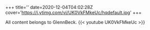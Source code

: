 +++
title=''
date=2020-12-04T04:02:28Z
cover='https://i.ytimg.com/vi/UK0VkFMkeUc/hqdefault.jpg'
+++

All content belongs to GlennBeck.
{{< youtube UK0VkFMkeUc >}}
